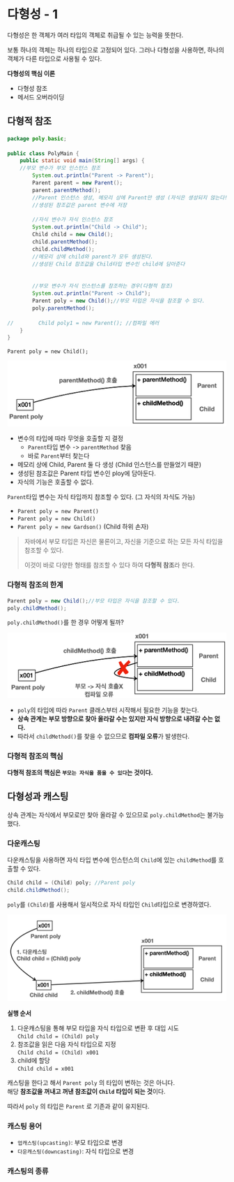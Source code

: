 # 다형성 - 1

다형성은 한 객체가 여러 타입의 객체로 취급될 수 있는 능력을 뜻한다.

보통 하나의 객체는 하나의 타입으로 고정되어 있다. 그러나 다형성을 사용하면, 하나의 객체가 다른 타입으로 사용될 수 있다.

**다형성의 핵심 이론**
- 다형성 참조
- 메서드 오버라이딩

## 다형적 참조

```java
package poly.basic;

public class PolyMain {
    public static void main(String[] args) {
    //부모 변수가 부모 인스턴스 참조
        System.out.println("Parent -> Parent");
        Parent parent = new Parent();
        parent.parentMethod();
        //Parent 인스턴스 생성, 메모리 상에 Parent만 생성 (자식은 생성되지 않는다!!)
        //생성된 참조값은 parent 변수에 저장

        //자식 변수가 자식 인스턴스 참조
        System.out.println("Child -> Child");
        Child child = new Child();
        child.parentMethod();
        child.childMethod();
        //메모리 상에 child와 parent가 모두 생성된다.
        //생성된 Child 참조값을 Child타입 변수인 child에 담아준다


        //부모 변수가 자식 인스턴스를 참조하는 경우(다형적 참조)
        System.out.println("Parent -> Child");
        Parent poly = new Child();//부모 타입은 자식을 참조할 수 있다.
        poly.parentMethod();
        
//        Child poly1 = new Parent(); //컴파일 에러
    }
}
```
`Parent poly = new Child();`  

![다형적 참조 예시](img/img.png)

- 변수의 타입에 따라 무엇을 호출할 지 결정
  - `Parent`타입 변수 -> `parentMethod` 찾음
  - 바로 `Parent`부터 찾는다
- 메모리 상에 Child, Parent 둘 다 생성 (Child 인스턴스를 만들었기 때문)
- 생성된 참조값은 Parent 타입 변수인 ploy에 담아둔다.
- 자식의 기능은 호출할 수 없다.
  

`Parent`타입 변수는 자식 타입까지 참조할 수 있다. (그 자식의 자식도 가능)
- `Parent poly = new Parent()`
- `Parent poly = new Child()`
- `Parent poly = new Gardson()` (Child 하위 손자)

> 자바에서 부모 타입은 자신은 물론이고, 자신을 기준으로 하는 모든 자식 타입을 참조할 수 있다.
> 
> 이것이 바로 다양한 형태를 참조할 수 있다 하여 **다형적 참조**라 한다.

### 다형적 참조의 한계

```java
Parent poly = new Child();//부모 타입은 자식을 참조할 수 있다.
poly.childMethod(); 
```
`poly.childMethod()`를 한 경우 어떻게 될까?

![다형적 참조의 한계](img/img2.png)

- `poly`의 타입에 따라 `Parent` 클래스부터 시작해서 필요한 기능을 찾는다.
- **상속 관계는 부모 방향으로 찾아 올라갈 수는 있지만 자식 방향으로 내려갈 수는 없다.**
- 따라서 `childMethod()`를 찾을 수 없으므로 **컴파일 오류**가 발생한다.

### 다형적 참조의 핵심

**다형적 참조의 핵심은 `부모는 자식을 품을 수 있다`는 것이다.**

## 다형성과 캐스팅
 
상속 관계는 자식에서 부모로만 찾아 올라갈 수 있으므로 `poly.childMethod`는 불가능했다.

### 다운캐스팅
다운캐스팅을 사용하면 자식 타입 변수에 인스턴스의 `Child`에 있는 `childMethod`를 호출할 수 있다.

```java
Child child = (Child) poly; //Parent poly
child.childMethod();
```
`poly`를 `(Child)`를 사용해서 일시적으로 자식 타입인 `Child`타입으로 변경하였다.

![다운캐스팅](img/img3.png)

**실행 순서**
1. 다운캐스팅을 통해 부모 타입을 자식 타입으로 변환 후 대입 시도  
   `Child child = (Child) poly`
2. 참조값을 읽은 다음 자식 타입으로 지정  
   `Child child = (Child) x001`
3. child에 할당  
   `Child child = x001`

캐스팅을 한다고 해서 `Parent poly` 의 타입이 변하는 것은 아니다.  
해당 **참조값을 꺼내고 꺼낸 참조값이 `Child` 타입이 되는 것**이다.  

따라서 `poly` 의 타입은 `Parent` 로 기존과 같이 유지된다.

### 캐스팅 용어

- `업캐스팅(upcasting)`: 부모 타입으로 변경 
- `다운캐스팅(downcasting)`: 자식 타입으로 변경

### 캐스팅의 종류
